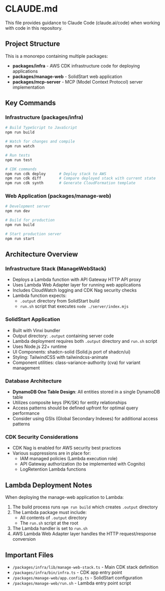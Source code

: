 # CLAUDE.md

This file provides guidance to Claude Code (claude.ai/code) when working with code in this repository.

## Project Structure

This is a monorepo containing multiple packages:

- **packages/infra** - AWS CDK infrastructure code for deploying applications
- **packages/manage-web** - SolidStart web application
- **packages/mcp-server** - MCP (Model Context Protocol) server implementation

## Key Commands

### Infrastructure (packages/infra)
```bash
# Build TypeScript to JavaScript
npm run build

# Watch for changes and compile
npm run watch

# Run tests
npm run test

# CDK commands
npm run cdk deploy      # Deploy stack to AWS
npm run cdk diff        # Compare deployed stack with current state
npm run cdk synth       # Generate CloudFormation template
```

### Web Application (packages/manage-web)
```bash
# Development server
npm run dev

# Build for production
npm run build

# Start production server
npm run start
```

## Architecture Overview

### Infrastructure Stack (ManageWebStack)
- Deploys a Lambda function with API Gateway HTTP API proxy
- Uses Lambda Web Adapter layer for running web applications
- Includes CloudWatch logging and CDK Nag security checks
- Lambda function expects:
  - `.output` directory from SolidStart build
  - `run.sh` script that executes `node ./server/index.mjs`

### SolidStart Application
- Built with Vinxi bundler
- Output directory: `.output` containing server code
- Lambda deployment requires both `.output` directory and `run.sh` script
- Uses Node.js 22+ runtime
- UI Components: shadcn-solid (Solid.js port of shadcn/ui)
- Styling: TailwindCSS with tailwindcss-animate
- Component utilities: class-variance-authority (cva) for variant management

### Database Architecture
- **DynamoDB One Table Design**: All entities stored in a single DynamoDB table
- Utilizes composite keys (PK/SK) for entity relationships
- Access patterns should be defined upfront for optimal query performance
- Consider using GSIs (Global Secondary Indexes) for additional access patterns

### CDK Security Considerations
- CDK Nag is enabled for AWS security best practices
- Various suppressions are in place for:
  - IAM managed policies (Lambda execution role)
  - API Gateway authorization (to be implemented with Cognito)
  - LogRetention Lambda functions

## Lambda Deployment Notes

When deploying the manage-web application to Lambda:
1. The build process runs `npm run build` which creates `.output` directory
2. The Lambda package must include:
   - All contents of `.output` directory
   - The `run.sh` script at the root
3. The Lambda handler is set to `run.sh`
4. AWS Lambda Web Adapter layer handles the HTTP request/response conversion

## Important Files

- `/packages/infra/lib/manage-web-stack.ts` - Main CDK stack definition
- `/packages/infra/bin/infra.ts` - CDK app entry point
- `/packages/manage-web/app.config.ts` - SolidStart configuration
- `/packages/manage-web/run.sh` - Lambda entry point script